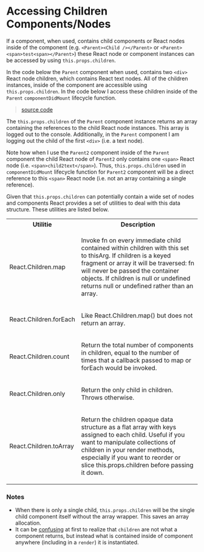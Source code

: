 # Accessing Children Components/Nodes

If a component, when used, contains child components or React nodes inside of the component (e.g. `<Parent><Child /></Parent>` or `<Parent><span>test<span></Parent>`) these React node or component instances can be accessed by using `this.props.children`.

In the code below the `Parent` component when used, contains two `<div>` React node children, which contains React text nodes. All of the children instances, inside of the component are accessible using `this.props.children`. In the code below I access these children inside of the `Parent` `componentDidMount` lifecycle function.

> [source code](https://jsfiddle.net/codylindley/z7u11n44/#tabs=js,result,html,resources)

The `this.props.children` of the `Parent` component instance returns an array containing the references to the child React node instances. This array is logged out to the console. Additionally, in the `Parent` component I am logging out the child of the first `<div>` (i.e. a text node).

Note how when I use the `Parent2` component inside of the `Parent` component the child React node of `Parent2` only contains one `<span>` React node (i.e. `<span>child2text</span>`). Thus, `this.props.children` used in `componentDidMount` lifecycle function for `Parent2` component will be a direct reference to this `<span>` React node (i.e. not an array containing a single reference).

Given that `this.props.children` can potentially contain a wide set of nodes and components React provides a set of utilities to deal with this data structure. These utilities are listed below.

<table>
<tr>
<th>Utilitie</th>
<th>Description</th>
</tr>
  <tr>
  	<td><p>React.Children.map</p></td>
    <td><p>Invoke fn on every immediate child contained within children with this set to thisArg. If children is a keyed fragment or array it will be traversed: fn will never be passed the container objects. If children is null or undefined returns null or undefined rather than an array.</p></td>
  </tr>
  <tr>
  	<td><p>React.Children.forEach</p></td>
    <td><p>Like React.Children.map() but does not return an array.</p></td>
  </tr>
  <tr>
  	<td><p>React.Children.count</p></td>
    <td><p>Return the total number of components in children, equal to the number of times that a callback passed to map or forEach would be invoked.</p></td>
  </tr>
  <tr>
  	<td><p>React.Children.only</p></td>
    <td><p>Return the only child in children. Throws otherwise.</p></td>
  </tr>
  <tr>
  	<td><p>React.Children.toArray</p></td>
    <td><p>Return the children opaque data structure as a flat array with keys assigned to each child. Useful if you want to manipulate collections of children in your render methods, especially if you want to reorder or slice this.props.children before passing it down.</p></td>
  </tr>
</table>

### Notes

* When there is only a single child, `this.props.children` will be the single child component itself without the array wrapper. This saves an array allocation.
* It can be [confusing](https://facebook.github.io/react/tips/children-undefined.html) at first to realize that `children` are not what a component returns, but instead what is contained inside of component anywhere (including in a `render`) it is instantiated. 
